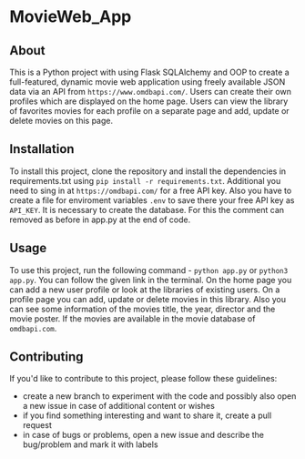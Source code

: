 # MovieWeb_App
## About 

This is a Python project with using Flask SQLAlchemy and OOP to create a full-featured, dynamic movie web application using freely available JSON data via an API from `https://www.omdbapi.com/`. Users can create their own profiles which are displayed on the home page. Users can view the library of favorites movies for each profile on a separate page and add, update or delete movies on this page.

## Installation

To install this project, clone the repository and install the dependencies in requirements.txt using `pip install -r requirements.txt`.
Additional you need to sing in at `https://omdbapi.com/` for a free API key.
Also you have to create a file for enviroment variables `.env` to save there your free API key as `API_KEY`.
It is necessary to create the database. For this the comment can removed as before in app.py at the end of code.

## Usage

To use this project, run the following command - `python app.py` or `python3 app.py`. 
You can follow the given link in the terminal. On the home page you can add a new user profile or look at the libraries of existing users. On a profile page you can add, update or delete movies in this library. Also you can see some information of the movies title, the year, director and the movie poster. If the movies are available in the movie database of `omdbapi.com`. 

## Contributing

If you'd like to contribute to this project, please follow these guidelines:
-   create a new branch to experiment with the code and possibly also open a new issue in case of additional content or wishes
-   if you find something interesting and want to share it, create a pull request
-   in case of bugs or problems, open a new issue and describe the bug/problem and mark it with labels